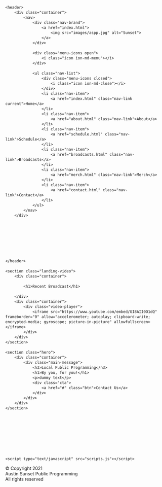 <html>

<head>
    <meta charset="utf-8">
    <meta name="viewport" content="width=device-width, initial-scale=1">
    <meta name="description" content="Home of Austin Sunset Public Programming.">
    <title>ASPP</title>
    <link href="https://unpkg.com/ionicons@4.5.10-0/dist/css/ionicons.min.css" rel="stylesheet">
    <link rel="stylesheet" href="styles.css">
    <script type="module" src="https://unpkg.com/ionicons@4.5.10-0/dist/ionicons/ionicons.esm.js"></script>
    <script nomodule="" src="https://unpkg.com/ionicons@4.5.10-0/dist/ionicons/ionicons.js"></script>
</head>

<body>

    <header>
        <div class="container">
            <nav>
                <div class="nav-brand">
                    <a href="index.html">
                        <img src="images/aspp.jpg" alt="Sunset">
                    </a>
                </div>

                <div class="menu-icons open">
                    <i class="icon ion-md-menu"></i>
                </div>

                <ul class="nav-list">
                    <div class="menu-icons closed">
                        <i class="icon ion-md-close"></i>
                    </div>
                    <li class="nav-item">
                        <a href="index.html" class="nav-link current">Home</a>
                    </li>
                    <li class="nav-item">
                        <a href="about.html" class="nav-link">About</a>
                    </li>
                    <li class="nav-item">
                        <a href="schedule.html" class="nav-link">Schedule</a>
                    </li>
                    <li class="nav-item">
                        <a href="broadcasts.html" class="nav-link">Broadcasts</a>
                    </li>
                    <li class="nav-item">
                        <a href="merch.html" class="nav-link">Merch</a>
                    </li>
                    <li class="nav-item">
                        <a href="contact.html" class="nav-link">Contact</a>
                    </li>
                </ul>
            </nav>
        </div>








    </header>

    <section class="landing-video">
        <div class="container">

            <h1>Recent Broadcast</h1>

        </div>
        <div class="container">
            <div class="video-player">
                <iframe src="https://www.youtube.com/embed/GI8AII0O1dQ" frameborder="0" allow="accelerometer; autoplay; clipboard-write; encrypted-media; gyroscope; picture-in-picture" allowfullscreen></iframe>
            </div>
        </div>
    </section>

    <section class="hero">
        <div class="container">
            <div class="main-message">
                <h3>Local Public Programming</h3>
                <h1>By you, for you!</h1>
                <p>dummy text</p>
                <div class="cta">
                    <a href="#" class="btn">Contact Us</a>
                </div>
            </div>
        </div>
    </section>









    <script type="text/javascript" src="scripts.js"></script>
</body>

<footer>
    <div class="container">
        <div class="copyright">
            <p>&#169 Copyright 2021<br>Austin Sunset Public Programming<br>All rights reserved</p>
        </div>
    </div>
    <div class="container">
        <div class="social-icons">
            <a href="#" target="_blank" rel="noopener noreferrer"><i class="ion-logo-twitter"></i></a>
        </div>
        <div class="social-icons">
            <a href="https://www.youtube.com/channel/UCqCEGL-xgnf2EhToOr_EMhA" target="_blank" rel="noopener noreferrer">
                <i class="ion-logo-youtube"></i>
            </a>
        </div>
        <div class="social-icons">
            <a href="https://www.instagram.com/austinsunsetpp/?hl=en" target="_blank" rel="noopener noreferrer">
                <i class="ion-logo-instagram"></i>
            </a>
        </div>
        <div class="social-icons">
            <a href="https://www.facebook.com/austinsunsetpp/" target="_blank" rel="noopener noreferrer">
                <i class="ion-logo-facebook"></i>
            </a>
        </div>
    </div>

</footer>

</html>

